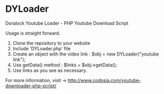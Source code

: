 # DYLoader
Doralock Youtube Loader - PHP Youtube Download Script

Usage is straight forward.

1. Clone the repository to your website
2. Include 'DYLoader.php' file
3. Create an object with the video link : $obj = new DYLoader("youtube link");
4. Use getData() method : $links = $obj->getData();
5. Use links as you see as necessary.

For more information, visit -> http://www.codosia.com/youtube-downloader-php-script/
